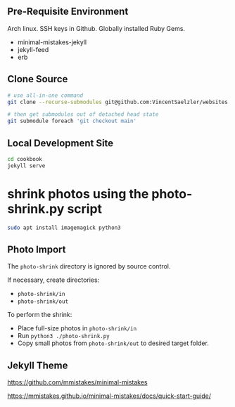 ## Pre-Requisite Environment

Arch linux. SSH keys in Github. Globally installed Ruby Gems.

- minimal-mistakes-jekyll
- jekyll-feed
- erb

## Clone Source

```sh
# use all-in-one command
git clone --recurse-submodules git@github.com:VincentSaelzler/websites.git

# then get submodules out of detached head state
git submodule foreach 'git checkout main'
```

## Local Development Site

```sh
cd cookbook
jekyll serve
```

# shrink photos using the photo-shrink.py script

```sh
sudo apt install imagemagick python3
```

## Photo Import

The `photo-shrink` directory is ignored by source control.

If necessary, create directories:
* `photo-shrink/in`
* `photo-shrink/out`

To perform the shrink:
* Place full-size photos in `photo-shrink/in`
* Run `python3 ./photo-shrink.py`
* Copy small photos from `photo-shrink/out` to desired target folder.

## Jekyll Theme

https://github.com/mmistakes/minimal-mistakes

https://mmistakes.github.io/minimal-mistakes/docs/quick-start-guide/
